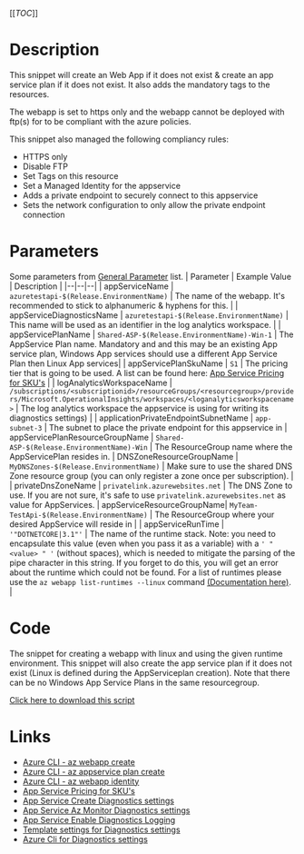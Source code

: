 [[_TOC_]]

# Description
This snippet will create an Web App if it does not exist & create an app service plan if it does not exist. It also adds the mandatory tags to the resources.

The webapp is set to https only and the webapp cannot be deployed with ftp(s) for to be compliant with the azure policies.

This snippet also managed the following compliancy rules:
 - HTTPS only
 - Disable FTP
 - Set Tags on this resource
 - Set a Managed Identity for the appservice
 - Adds a private endpoint to securely connect to this appservice
 - Sets the network configuration to only allow the private endpoint connection

# Parameters
Some parameters from [General Parameter](/Azure/Azure-CLI-Snippets) list.
| Parameter | Example Value | Description |
|--|--|--|
| appServiceName | `azuretestapi-$(Release.EnvironmentName)` | The name of the webapp. It's recommended to stick to alphanumeric & hyphens for this. |
| appServiceDiagnosticsName | `azuretestapi-$(Release.EnvironmentName)` | This name will be used as an identifier in the log analytics workspace. |
| appServicePlanName | `Shared-ASP-$(Release.EnvironmentName)-Win-1` | The AppService Plan name. Mandatory and and this may be an existing App service plan, Windows App services should use a different App Service Plan then Linux App services|
| appServicePlanSkuName | `S1` | The pricing tier that is going to be used. A list can be found here: [App Service Pricing for SKU's](https://azure.microsoft.com/nl-nl/pricing/details/app-service/windows/) |
| logAnalyticsWorkspaceName | `/subscriptions/<subscriptionid>/resourceGroups/<resourcegroup>/providers/Microsoft.OperationalInsights/workspaces/<loganalyticsworkspacename>` | The log analytics workspace the appservice is using for writing its diagnostics settings) |
| applicationPrivateEndpointSubnetName | `app-subnet-3` | The subnet to place the private endpoint for this appservice in
| appServicePlanResourceGroupName | `Shared-ASP-$(Release.EnvironmentName)-Win` | The ResourceGroup name where the AppServicePlan resides in.
| DNSZoneResourceGroupName | `MyDNSZones-$(Release.EnvironmentName)` | Make sure to use the shared DNS Zone resource group (you can only register a zone once per subscription). |
| privateDnsZoneName | `privatelink.azurewebsites.net` | The DNS Zone to use. If you are not sure, it's safe to use `privatelink.azurewebsites.net` as value for AppServices.
| appServiceResourceGroupName| `MyTeam-TestApi-$(Release.EnvironmentName)` | The ResourceGroup where your desired AppService will reside in |
| appServiceRunTime | `'"DOTNETCORE|3.1"'` | The name of the runtime stack. Note: you need to encapsulate this value (even when you pass it as a variable) with a `' " <value> " '` (without spaces), which is needed to mitigate the parsing of the pipe character in this string. If you forget to do this, you will get an error about the runtime which could not be found. For a list of runtimes please use the `az webapp list-runtimes --linux` command [(Documentation here)](https://docs.microsoft.com/en-us/cli/azure/webapp?view=azure-cli-latest#az_webapp_list_runtimes). |

# Code
The snippet for creating a webapp with linux and using the given runtime environment. This snippet will also create the app service plan if it does not exist (Linux is defined during the AppServiceplan creation). Note that there can be no Windows App Service Plans in the same resourcegroup.

[Click here to download this script](../../../../src/App-Services/Create-Web-App-with-App-Service-Plan-Linux.ps1)

# Links

- [Azure CLI - az webapp create](https://docs.microsoft.com/en-us/cli/azure/webapp?view=azure-cli-latest#az-webapp-create)
- [Azure CLI - az appservice plan create](https://docs.microsoft.com/en-us/cli/azure/appservice/plan?view=azure-cli-latest#az-appservice-plan-create)
- [Azure CLI - az webapp identity](https://docs.microsoft.com/en-us/cli/azure/webapp/identity?view=azure-cli-latest)
- [App Service Pricing for SKU's](https://azure.microsoft.com/nl-nl/pricing/details/app-service/windows/)
- [App Service Create Diagnostics settings](https://docs.microsoft.com/en-us/azure/azure-monitor/platform/diagnostic-settings)
- [App Service Az Monitor Diagnostics settings](https://docs.microsoft.com/en-us/cli/azure/monitor/diagnostic-settings?view=azure-cli-latest#az-monitor-diagnostic-settings-update)
- [App Service Enable Diagnostics Logging](https://docs.microsoft.com/en-us/azure/app-service/troubleshoot-diagnostic-logs)
- [Template settings for Diagnostics settings](https://docs.microsoft.com/en-us/azure/azure-monitor/samples/resource-manager-diagnostic-settings)
- [Azure Cli for Diagnostics settings](http://techgenix.com/azure-diagnostic-settings/)
